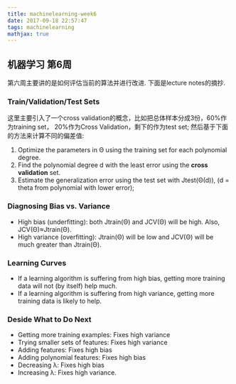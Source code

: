 ```yaml
---
title: machinelearning-week6
date: 2017-09-18 22:57:47
tags: machinelearning
mathjax: true
---
```



## 机器学习 第6周

第六周主要讲的是如何评估当前的算法并进行改进. 下面是lecture notes的摘抄.

### Train/Validation/Test Sets
这里主要引入了一个cross validation的概念，比如把总体样本分成3份，60%作为training set， 20%作为Cross Validation，剩下的作为test set; 然后基于下面的方法来计算不同的偏差值:

1. Optimize the parameters in Θ using the training set for each polynomial degree.
2. Find the polynomial degree d with the least error using the **cross validation** set.
3. Estimate the generalization error using the test set with Jtest(Θ(d)), (d = theta from polynomial with lower error);

### Diagnosing Bias vs. Variance
* High bias (underfitting): both Jtrain(Θ) and JCV(Θ) will be high. Also, JCV(Θ)≈Jtrain(Θ).
* High variance (overfitting): Jtrain(Θ) will be low and JCV(Θ) will be much greater than Jtrain(Θ).

### Learning Curves
* If a learning algorithm is suffering from high bias, getting more training data will not (by itself) help much.
* If a learning algorithm is suffering from high variance, getting more training data is likely to help.

### Deside What to Do Next
* Getting more training examples: Fixes high variance
* Trying smaller sets of features: Fixes high variance
* Adding features: Fixes high bias
* Adding polynomial features: Fixes high bias
* Decreasing λ: Fixes high bias
* Increasing λ: Fixes high variance.